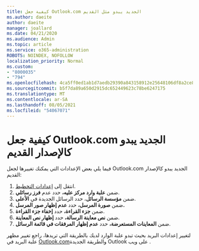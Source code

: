 ```yaml
---
title: كيفية جعل Outlook.com الجديد يبدو مثل القديم
ms.author: daeite
author: daeite
manager: joallard
ms.date: 04/21/2020
ms.audience: Admin
ms.topic: article
ms.service: o365-administration
ROBOTS: NOINDEX, NOFOLLOW
localization_priority: Normal
ms.custom:
- "8000035"
- "794"
ms.openlocfilehash: 4ca5ff0ed1ab1d7aedb29390a843158912e25648106df8a2ce88a0b8458d62fa
ms.sourcegitcommit: b5f7da89a650d2915dc652449623c78be6247175
ms.translationtype: MT
ms.contentlocale: ar-SA
ms.lasthandoff: 08/05/2021
ms.locfileid: "54067071"
---
```

# <a name="how-to-make-the-new-outlookcom-look-like-the-old-version"></a>كيفية جعل Outlook.com الجديد يبدو كالإصدار القديم

فيما يلي بعض الإعدادات التي يمكنك تغييرها لجعل Outlook.com الجديد يبدو كالإصدار القديم:

1. انتقل إلى [إعدادات التخطيط](https://outlook.live.com/mail/options/mail/layout).
1. ضمن **علبة وارد مركز عليه،** حدد عدم **فرز رسائلي**.
1. ضمن **مؤسسة الرسائل**، حدد الرسائل الجديدة في **الأعلى**.
1. ضمن **صورة المرسل،** حدد **عدم إظهار صور المرسل.**
1. ضمن **جزء القراءة،** حدد **إخفاء جزء القراءة**.
1. ضمن **نص معاينة الرسالة،** حدد **إظهار نص المعاينة**.
1. ضمن **المعاينات المستعرضة،** حدد **عدم إظهار المرفقات في قائمة الرسائل**.

لتغيير إعدادات البريد بحيث تبدو علبة الوارد لديك بالطريقة التي تريدها، راجع تغيير مظهر علبة البريد في [Outlook.com](https://support.office.com/article/b41c2ecb-f23c-42b3-b7f8-659646d5e58c?wt.mc_id=Office_Outlook_com_Alchemy)والطريقة الجديدة Outlook على ويب .